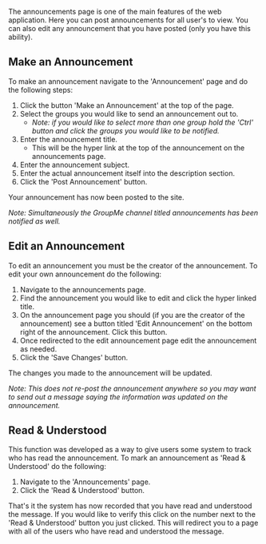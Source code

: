 The announcements page is one of the main features of the web application. Here you can post announcements for all 
user's to view. You can also edit any announcement that you have posted (only you have this ability).

## Make an Announcement

To make an announcement navigate to the 'Announcement' page and do the following steps:

1. Click the button 'Make an Announcement' at the top of the page. 
2. Select the groups you would like to send an announcement out to. 
    - *Note: if you would like to select more than one group hold the 'Ctrl' button and click the groups you would like 
    to be notified.*
3. Enter the announcement title.
    - This will be the hyper link at the top of the announcement on the announcements page.
4. Enter the announcement subject.
5. Enter the actual announcement itself into the description section.
6. Click the 'Post Announcement' button.

Your announcement has now been posted to the site. 

*Note: Simultaneously the GroupMe channel titled announcements has been notified as well.*

## Edit an Announcement

To edit an announcement you must be the creator of the announcement. To edit your own announcement do the following:

1. Navigate to the announcements page.
2. Find the announcement you would like to edit and click the hyper linked title.
3. On the announcement page you should (if you are the creator of the announcement) see a button titled 'Edit 
Announcement' on the bottom right of the announcement. Click this button.
4. Once redirected to the edit announcement page edit the announcement as needed. 
5. Click the 'Save Changes' button.

The changes you made to the announcement will be updated.

*Note: This does not re-post the announcement anywhere so you may want to send out a message saying the information was 
updated on the announcement.*

## Read & Understood

This function was developed as a way to give users some system to track who has read the announcement. To mark an 
announcement as 'Read & Understood' do the following:

1. Navigate to the 'Announcements' page.
2. Click the 'Read & Understood' button. 

That's it the system has now recorded that you have read and understood the message. If you would like to verify this 
click on the number next to the 'Read & Understood' button you just clicked. This will redirect you to a page with all 
of the users who have read and understood the message. 
